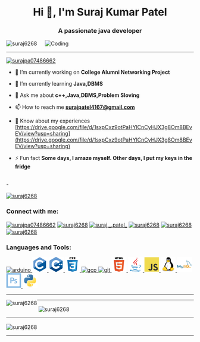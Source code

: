 <!--- [![MasterHead](https://media.licdn.com/dms/image/D563DAQFIJGy_J4EvYA/image-scale_191_1128/0/1666883668428?e=1675425600&v=beta&t=q5S0E-n5z-gDvzZPdOvK7oorksu-JESWk3DdbbvU2ss)] --->

<h1 align="center">Hi 👋, I'm Suraj Kumar Patel</h1>
<h3 align="center">A passionate java developer</h3>
<img align="right" alt="Coding" width="400" src="https://media.tenor.com/rePDfDWO3XoAAAAd/hacking.gif">
<p align="left"> <img src="https://komarev.com/ghpvc/?username=suraj6268&label=Profile%20views&color=0e75b6&style=flat" alt="suraj6268" /> </p>

<hr>

<p align="left"> <a href="https://twitter.com/surajpa07486662" target="blank"><img src="https://img.shields.io/twitter/follow/surajpa07486662?logo=twitter&style=for-the-badge" alt="surajpa07486662" /></a> </p>

- 🔭 I’m currently working on **College Alumni Networking Project**

- 🌱 I’m currently learning **Java,DBMS**

- 💬 Ask me about **c++,Java,DBMS,Problem Sloving**

- 📫 How to reach me **surajpatel4167@gmail.com**

- 📄 Know about my experiences [https://drive.google.com/file/d/1sxpCxz9otPaHYlCnCyHJX3g8Om8BEvEV/view?usp=sharing](https://drive.google.com/file/d/1sxpCxz9otPaHYlCnCyHJX3g8Om8BEvEV/view?usp=sharing)

- ⚡ Fun fact **Some days, I amaze myself. Other days, I put my keys in the fridge**
<br>
- <p align="left"> <a href="https://github.com/ryo-ma/github-profile-trophy"><img src="https://github-profile-trophy.vercel.app/?username=suraj6268" alt="suraj6268" /></a> </p>

<h3 align="left">Connect with me:</h3>
<p align="left">
<a href="https://twitter.com/surajpa07486662" target="blank"><img align="center" src="https://raw.githubusercontent.com/rahuldkjain/github-profile-readme-generator/master/src/images/icons/Social/twitter.svg" alt="surajpa07486662" height="30" width="40" /></a>
<a href="https://linkedin.com/in/suraj6268" target="blank"><img align="center" src="https://raw.githubusercontent.com/rahuldkjain/github-profile-readme-generator/master/src/images/icons/Social/linked-in-alt.svg" alt="suraj6268" height="30" width="40" /></a>
<a href="https://instagram.com/suraj._.patel_" target="blank"><img align="center" src="https://raw.githubusercontent.com/rahuldkjain/github-profile-readme-generator/master/src/images/icons/Social/instagram.svg" alt="suraj._.patel_" height="30" width="40" /></a>
<a href="https://www.codechef.com/users/suraj6268" target="blank"><img align="center" src="https://cdn.jsdelivr.net/npm/simple-icons@3.1.0/icons/codechef.svg" alt="suraj6268" height="30" width="40" /></a>
<a href="https://www.leetcode.com/suraj6268" target="blank"><img align="center" src="https://raw.githubusercontent.com/rahuldkjain/github-profile-readme-generator/master/src/images/icons/Social/leet-code.svg" alt="suraj6268" height="30" width="40" /></a>
<a href="https://auth.geeksforgeeks.org/user/suraj6268" target="blank"><img align="center" src="https://raw.githubusercontent.com/rahuldkjain/github-profile-readme-generator/master/src/images/icons/Social/geeks-for-geeks.svg" alt="suraj6268" height="30" width="40" /></a>
</p>

<h3 align="left">Languages and Tools:</h3>
<p align="left"> <a href="https://www.arduino.cc/" target="_blank" rel="noreferrer"> <img src="https://cdn.worldvectorlogo.com/logos/arduino-1.svg" alt="arduino" width="40" height="40"/> </a> <a href="https://www.cprogramming.com/" target="_blank" rel="noreferrer"> <img src="https://raw.githubusercontent.com/devicons/devicon/master/icons/c/c-original.svg" alt="c" width="40" height="40"/> </a> <a href="https://www.w3schools.com/cpp/" target="_blank" rel="noreferrer"> <img src="https://raw.githubusercontent.com/devicons/devicon/master/icons/cplusplus/cplusplus-original.svg" alt="cplusplus" width="40" height="40"/> </a> <a href="https://www.w3schools.com/css/" target="_blank" rel="noreferrer"> <img src="https://raw.githubusercontent.com/devicons/devicon/master/icons/css3/css3-original-wordmark.svg" alt="css3" width="40" height="40"/> </a> <a href="https://cloud.google.com" target="_blank" rel="noreferrer"> <img src="https://www.vectorlogo.zone/logos/google_cloud/google_cloud-icon.svg" alt="gcp" width="40" height="40"/> </a> <a href="https://git-scm.com/" target="_blank" rel="noreferrer"> <img src="https://www.vectorlogo.zone/logos/git-scm/git-scm-icon.svg" alt="git" width="40" height="40"/> </a> <a href="https://www.w3.org/html/" target="_blank" rel="noreferrer"> <img src="https://raw.githubusercontent.com/devicons/devicon/master/icons/html5/html5-original-wordmark.svg" alt="html5" width="40" height="40"/> </a> <a href="https://www.java.com" target="_blank" rel="noreferrer"> <img src="https://raw.githubusercontent.com/devicons/devicon/master/icons/java/java-original.svg" alt="java" width="40" height="40"/> </a> <a href="https://developer.mozilla.org/en-US/docs/Web/JavaScript" target="_blank" rel="noreferrer"> <img src="https://raw.githubusercontent.com/devicons/devicon/master/icons/javascript/javascript-original.svg" alt="javascript" width="40" height="40"/> </a> <a href="https://www.linux.org/" target="_blank" rel="noreferrer"> <img src="https://raw.githubusercontent.com/devicons/devicon/master/icons/linux/linux-original.svg" alt="linux" width="40" height="40"/> </a> <a href="https://www.mysql.com/" target="_blank" rel="noreferrer"> <img src="https://raw.githubusercontent.com/devicons/devicon/master/icons/mysql/mysql-original-wordmark.svg" alt="mysql" width="40" height="40"/> </a> <a href="https://www.photoshop.com/en" target="_blank" rel="noreferrer"> <img src="https://raw.githubusercontent.com/devicons/devicon/master/icons/photoshop/photoshop-line.svg" alt="photoshop" width="40" height="40"/> </a> <a href="https://www.python.org" target="_blank" rel="noreferrer"> <img src="https://raw.githubusercontent.com/devicons/devicon/master/icons/python/python-original.svg" alt="python" width="40" height="40"/> </a> </p>
<hr>
<p><img align="left" src="https://github-readme-stats.vercel.app/api/top-langs?username=suraj6268&show_icons=true&locale=en&layout=compact" alt="suraj6268" /></p>
<hr>
<p>&nbsp;<img align="center" src="https://github-readme-stats.vercel.app/api?username=suraj6268&show_icons=true&locale=en" alt="suraj6268" /></p>
<hr>
<p><img align="center" src="https://github-readme-streak-stats.herokuapp.com/?user=suraj6268&" alt="suraj6268" /></p>
<hr>
